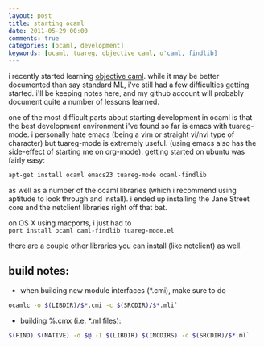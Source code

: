 ```yaml
---
layout: post
title: starting ocaml
date: 2011-05-29 00:00
comments: true
categories: [ocaml, development]
keywords: [ocaml, tuareg, objective caml, o'caml, findlib]
---
```

i recently started learning 
[objective caml](http://caml.inria.fr/index.en.html). while it may be
better documented than say standard ML, i've still had a few difficulties
getting started. i'll be keeping notes here, and my github account will
probably document quite a number of lessons learned.

one of the most difficult parts about starting development in ocaml is
that the best development environment i've found so far is emacs with
tuareg-mode. i personally hate emacs (being a vim or straight vi/nvi type of
character) but tuareg-mode is extremely useful. (using emacs also has the
side-effect of starting me on org-mode). getting started on ubuntu was fairly
easy:     

```bash
apt-get install ocaml emacs23 tuareg-mode ocaml-findlib
```

as well as a number of the ocaml libraries (which i recommend using aptitude
to look through and install). i ended up installing the Jane Street core and
the netclient libraries right off that bat.
      
on OS X using macports, i just had to     
      	`port install ocaml caml-findlib tuareg-mode.el`

there are a couple other libraries you can install (like netclient) as well.

build notes:    
------------      
* when building new module interfaces (*.cmi), make sure to do     
```bash
ocamlc -o $(LIBDIR)/$*.cmi -c $(SRCDIR)/$*.mli`     
```
* building %.cmx (i.e. *.ml files):     
```bash
$(FIND) $(NATIVE) -o $@ -I $(LIBDIR) $(INCDIRS) -c $(SRCDIR)/$*.ml`    
```

